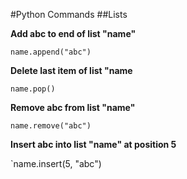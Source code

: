 #Python Commands
##Lists

**Add abc to end of list "name"**

`name.append("abc")`

**Delete last item of list "name**

`name.pop()`

**Remove abc from list "name"**

`name.remove("abc")`

**Insert abc into list "name" at position 5**

`name.insert(5, "abc")

